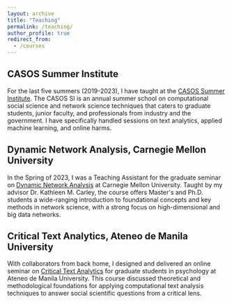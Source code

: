 ```yaml
---
layout: archive
title: "Teaching"
permalink: /teaching/
author_profile: true
redirect_from:
  - /courses
---
```


<!-- {% include base_path %} -->

## CASOS Summer Institute
For the last five summers (2019-2023), I have taught at the <a href = "https://www.cmu.edu/casos-center/events/summer-institute.html" target = "_blank">CASOS Summer Institute</a>. The CASOS SI is an annual summer school on computational social science and network science techniques that caters to graduate students, junior faculty, and professionals from industry and the government. I have specifically handled sessions on text analytics, applied machine learning, and online harms.

## Dynamic Network Analysis, Carnegie Mellon University
In the Spring of 2023, I was a Teaching Assistant for the graduate seminar on <a href = "https://www.cmu.edu/ideas-social-cybersecurity/courses/19-640.html" target = "_blank">Dynamic Network Analysis</a> at Carnegie Mellon University. Taught by my advisor Dr. Kathleen M. Carley, the course offers Master's and Ph.D. students a wide-ranging introduction to foundational concepts and key methods in network science, with a strong focus on high-dimensional and big data networks. 

## Critical Text Analytics, Ateneo de Manila University
With collaborators from back home, I designed and delivered an online seminar on <a href = "https://www.notion.so/spirit-on-the-stairway/Seminar-in-Critical-Text-Analytics-I-2022-H1-98c6da392d874096a83ed1e366b456c6?pvs=4" target = "_blank">Critical Text Analytics</a> for graduate students in psychology at Ateneo de Manila University. This course discussed theoretical and methodological foundations for applying computational text analysis techniques to answer social scientific questions from a critical lens. 